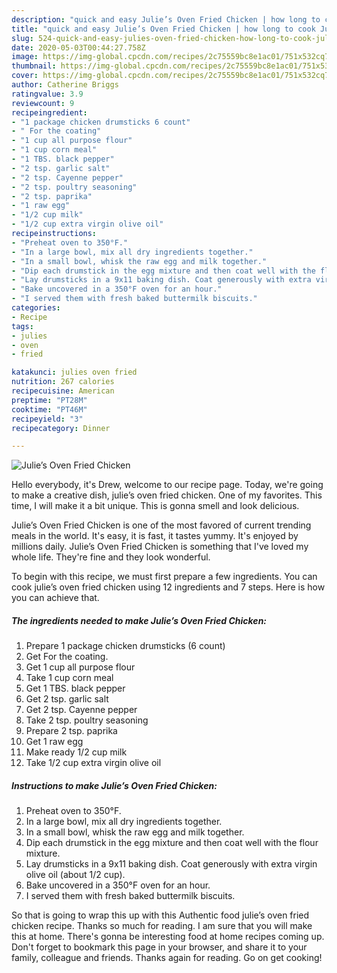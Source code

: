 ```yaml
---
description: "quick and easy Julie’s Oven Fried Chicken | how long to cook Julie’s Oven Fried Chicken"
title: "quick and easy Julie’s Oven Fried Chicken | how long to cook Julie’s Oven Fried Chicken"
slug: 524-quick-and-easy-julies-oven-fried-chicken-how-long-to-cook-julies-oven-fried-chicken
date: 2020-05-03T00:44:27.758Z
image: https://img-global.cpcdn.com/recipes/2c75559bc8e1ac01/751x532cq70/julies-oven-fried-chicken-recipe-main-photo.jpg
thumbnail: https://img-global.cpcdn.com/recipes/2c75559bc8e1ac01/751x532cq70/julies-oven-fried-chicken-recipe-main-photo.jpg
cover: https://img-global.cpcdn.com/recipes/2c75559bc8e1ac01/751x532cq70/julies-oven-fried-chicken-recipe-main-photo.jpg
author: Catherine Briggs
ratingvalue: 3.9
reviewcount: 9
recipeingredient:
- "1 package chicken drumsticks 6 count"
- " For the coating"
- "1 cup all purpose flour"
- "1 cup corn meal"
- "1 TBS. black pepper"
- "2 tsp. garlic salt"
- "2 tsp. Cayenne pepper"
- "2 tsp. poultry seasoning"
- "2 tsp. paprika"
- "1 raw egg"
- "1/2 cup milk"
- "1/2 cup extra virgin olive oil"
recipeinstructions:
- "Preheat oven to 350°F."
- "In a large bowl, mix all dry ingredients together."
- "In a small bowl, whisk the raw egg and milk together."
- "Dip each drumstick in the egg mixture and then coat well with the flour mixture."
- "Lay drumsticks in a 9x11 baking dish. Coat generously with extra virgin olive oil (about 1/2 cup)."
- "Bake uncovered in a 350°F oven for an hour."
- "I served them with fresh baked buttermilk biscuits."
categories:
- Recipe
tags:
- julies
- oven
- fried

katakunci: julies oven fried 
nutrition: 267 calories
recipecuisine: American
preptime: "PT28M"
cooktime: "PT46M"
recipeyield: "3"
recipecategory: Dinner

---
```



![Julie’s Oven Fried Chicken](https://img-global.cpcdn.com/recipes/2c75559bc8e1ac01/751x532cq70/julies-oven-fried-chicken-recipe-main-photo.jpg)

Hello everybody, it's Drew, welcome to our recipe page. Today, we're going to make a creative dish, julie’s oven fried chicken. One of my favorites. This time, I will make it a bit unique. This is gonna smell and look delicious.

Julie’s Oven Fried Chicken is one of the most favored of current trending meals in the world. It's easy, it is fast, it tastes yummy. It's enjoyed by millions daily. Julie’s Oven Fried Chicken is something that I've loved my whole life. They're fine and they look wonderful.




To begin with this recipe, we must first prepare a few ingredients. You can cook julie’s oven fried chicken using 12 ingredients and 7 steps. Here is how you can achieve that.

<!--inarticleads1-->

##### The ingredients needed to make Julie’s Oven Fried Chicken:

1. Prepare 1 package chicken drumsticks (6 count)
1. Get  For the coating.
1. Get 1 cup all purpose flour
1. Take 1 cup corn meal
1. Get 1 TBS. black pepper
1. Get 2 tsp. garlic salt
1. Get 2 tsp. Cayenne pepper
1. Take 2 tsp. poultry seasoning
1. Prepare 2 tsp. paprika
1. Get 1 raw egg
1. Make ready 1/2 cup milk
1. Take 1/2 cup extra virgin olive oil




<!--inarticleads2-->

##### Instructions to make Julie’s Oven Fried Chicken:

1. Preheat oven to 350°F.
1. In a large bowl, mix all dry ingredients together.
1. In a small bowl, whisk the raw egg and milk together.
1. Dip each drumstick in the egg mixture and then coat well with the flour mixture.
1. Lay drumsticks in a 9x11 baking dish. Coat generously with extra virgin olive oil (about 1/2 cup).
1. Bake uncovered in a 350°F oven for an hour.
1. I served them with fresh baked buttermilk biscuits.




So that is going to wrap this up with this Authentic food julie’s oven fried chicken recipe. Thanks so much for reading. I am sure that you will make this at home. There's gonna be interesting food at home recipes coming up. Don't forget to bookmark this page in your browser, and share it to your family, colleague and friends. Thanks again for reading. Go on get cooking!
